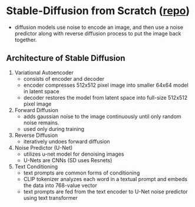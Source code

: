 # Stable-Diffusion from Scratch ([repo](https://github.com/FareedKhan-dev/create-stable-diffusion-from-scratch))
- diffusion models use noise to encode an image, and then use a noise predictor along with reverse diffusion process to put the image back together.
## Architecture of Stable Diffusion
1. Variational Autoencoder
	- consists of encoder and decoder
	- encoder compresses 512x512 pixel image into smaller 64x64 model in latent space
	- decoder restores the model from latent space into full-size 512x512 pixel image
2. Forward Diffusion
	- adds gaussian noise to the image continuously until only random noise remains.
	- used only during training
3. Reverse Diffusion
	- iteratively undoes forward diffusion
4. Noise Predictor (U-Net)
	- utilizes u-net model for denoising images
	- U-Nets are CNNs (SD uses Resnets)
5. Text Conditioning
	- text prompts are common forms of conditioning
	- CLIP tokenizer analyzes each word in a textual prompt and embeds the data into 768-value vector
	- text prompts are fed from the text encoder to U-Net noise predictor using text transformer
